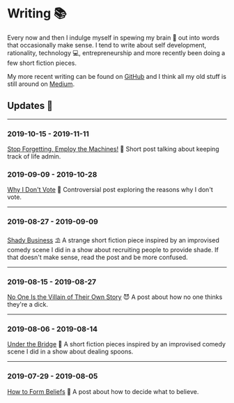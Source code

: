 # Writing 📚

Every now and then I indulge myself in spewing my brain 🧠 out into words that occasionally make sense. I tend to write about self development, rationality, technology 💻, entrepreneurship and more recently been doing a few short fiction pieces.

My more recent writing can be found on [GitHub](https://github.com/cajacko/writing) and I think all my old stuff is still around on [Medium](https://medium.com/@CharlieAJackson).

## Updates 🔼

---

### 2019-10-15 - 2019-11-11

[Stop Forgetting, Employ the Machines!](https://github.com/cajacko/writing/blob/master/writing/forgetting.md) 🤖 Short post talking about keeping track of life admin.

### 2019-09-09 - 2019-10-28

[Why I Don't Vote](https://github.com/cajacko/writing/blob/master/writing/no-voting.md) 🚫 Controversial post exploring the reasons why I don't vote.

---

### 2019-08-27 - 2019-09-09

[Shady Business](https://github.com/cajacko/writing/blob/master/writing/shady-business.md) ⛱ A strange short fiction piece inspired by an improvised comedy scene I did in a show about recruiting people to provide shade. If that doesn't make sense, read the post and be more confused.

---

### 2019-08-15 - 2019-08-27

[No One Is the Villain of Their Own Story](https://github.com/cajacko/writing/blob/master/writing/no-villains.md) 😈 A post about how no one thinks they're a dick.

---

### 2019-08-06 - 2019-08-14

[Under the Bridge](https://github.com/cajacko/writing/blob/master/writing/under-the-bridge.md) 🌉 A short fiction pieces inspired by an improvised comedy scene I did in a show about dealing spoons.

---

### 2019-07-29 - 2019-08-05

[How to Form Beliefs](https://github.com/cajacko/writing/blob/master/writing/forming-beliefs.md) 🤔 A post about how to decide what to believe.
